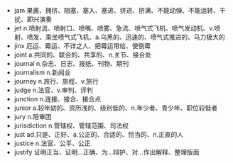 - jam 果酱、拥挤、阻塞、塞入、塞进、挤进、挤满、不能动弹、不能运转、干扰、即兴演奏
- jet n.喷射流、喷射口、喷嘴、喷雾、急流、喷气式飞机、喷气发动机、v.喷射、喷发、乘坐喷气式飞机、a.乌黑的、迅速的、喷气式推进的、马力极大的
- jinx 厄运、霉运、不详之人、把霉运带给、使倒霉
- joint a.共同的、联合的、共享的、n.关节、接合处
- journal n.杂志、日志、报纸、刊物、期刊
- journalism n.新闻业
- journey n.旅行、旅程、v.旅行
- judge n.法官、v.审判、评判
- junction n.连接、接合、接合点
- junior a.较年幼的、资历浅的、级别低的、n.年少者、青少年、职位较低者
- jury n.陪审团
- jurisdiction n.管辖权、管辖范围、司法权
- just ad.只是、正好、a.公正的、合适的、恰当的、n.正直的人
- justice n.法官、公平、公正
- justify 证明正当、证明...正确、为...辩护、对...作出解释、整理版面